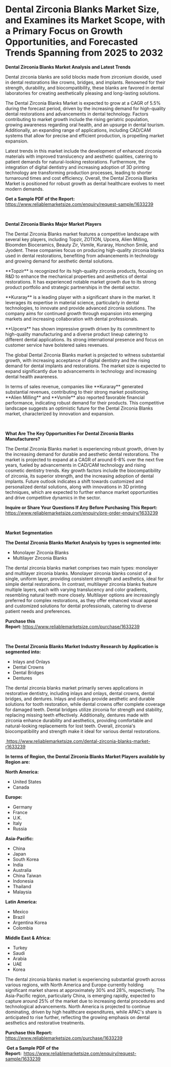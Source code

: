 <p><h1>Dental Zirconia Blanks Market Size, and Examines its Market Scope, with a Primary Focus on Growth Opportunities, and Forecasted Trends Spanning from 2025 to 2032</h1></p><p><strong>Dental Zirconia Blanks Market Analysis and Latest Trends</strong></p>
<p><p>Dental zirconia blanks are solid blocks made from zirconium dioxide, used in dental restorations like crowns, bridges, and implants. Renowned for their strength, durability, and biocompatibility, these blanks are favored in dental laboratories for creating aesthetically pleasing and long-lasting solutions.</p><p>The Dental Zirconia Blanks Market is expected to grow at a CAGR of 5.5% during the forecast period, driven by the increasing demand for high-quality dental restorations and advancements in dental technology. Factors contributing to market growth include the rising geriatric population, growing awareness regarding oral health, and an upsurge in dental tourism. Additionally, an expanding range of applications, including CAD/CAM systems that allow for precise and efficient production, is propelling market expansion.</p><p>Latest trends in this market include the development of enhanced zirconia materials with improved translucency and aesthetic qualities, catering to patient demands for natural-looking restorations. Furthermore, the integration of digital dentistry and increasing adoption of 3D printing technology are transforming production processes, leading to shorter turnaround times and cost efficiency. Overall, the Dental Zirconia Blanks Market is positioned for robust growth as dental healthcare evolves to meet modern demands.</p></p>
<p><strong>Get a Sample PDF of the Report:&nbsp;</strong> <a href="https://www.reliablemarketsize.com/enquiry/request-sample/1633239?utm_campaign=2041&utm_medium=2&utm_source=Github&utm_content=ia&utm_term=13042025&utm_id=dental-zirconia-blanks">https://www.reliablemarketsize.com/enquiry/request-sample/1633239</a></p>
<p>&nbsp;</p>
<p><strong>Dental Zirconia Blanks Major Market Players</strong></p>
<p><p>The Dental Zirconia Blanks market features a competitive landscape with several key players, including Topzir, ZOTION, Upcera, Alien Milling, Bloomden Bioceramics, Beauty Zir, Vsmile, Kuraray, Honchon Smile, and Jyodent. These companies focus on producing high-quality zirconia blanks used in dental restorations, benefiting from advancements in technology and growing demand for aesthetic dental solutions.</p><p>**Topzir** is recognized for its high-quality zirconia products, focusing on R&D to enhance the mechanical properties and aesthetics of dental restorations. It has experienced notable market growth due to its strong product portfolio and strategic partnerships in the dental sector.</p><p>**Kuraray** is a leading player with a significant share in the market. It leverages its expertise in material science, particularly in dental technologies, to innovate and provide advanced zirconia solutions. The company aims for continued growth through expansion into emerging markets and increasing collaboration with dental professionals.</p><p>**Upcera** has shown impressive growth driven by its commitment to high-quality manufacturing and a diverse product lineup catering to different dental applications. Its strong international presence and focus on customer service have bolstered sales revenues.</p><p>The global Dental Zirconia Blanks market is projected to witness substantial growth, with increasing acceptance of digital dentistry and the rising demand for dental implants and restorations. The market size is expected to expand significantly due to advancements in technology and increasing dental health awareness.</p><p>In terms of sales revenue, companies like **Kuraray** generated substantial revenues, contributing to their strong market positioning. **Alien Milling** and **Vsmile** also reported favorable financial performance, indicating robust demand for their products. This competitive landscape suggests an optimistic future for the Dental Zirconia Blanks market, characterized by innovation and expansion.</p></p>
<p>&nbsp;</p>
<p><strong>What Are The Key Opportunities For Dental Zirconia Blanks Manufacturers?</strong></p>
<p><p>The Dental Zirconia Blanks market is experiencing robust growth, driven by the increasing demand for durable and aesthetic dental restorations. The market is projected to expand at a CAGR of around 6-8% over the next five years, fueled by advancements in CAD/CAM technology and rising cosmetic dentistry trends. Key growth factors include the biocompatibility of zirconia, its superior strength, and the increasing adoption of dental implants. Future outlook indicates a shift towards customized and personalized dental solutions, along with innovations in 3D printing techniques, which are expected to further enhance market opportunities and drive competitive dynamics in the sector.</p></p>
<p><strong>Inquire or Share Your Questions If Any Before Purchasing This Report:</strong> <a href="https://www.reliablemarketsize.com/enquiry/pre-order-enquiry/1633239?utm_campaign=2041&utm_medium=2&utm_source=Github&utm_content=ia&utm_term=13042025&utm_id=dental-zirconia-blanks">https://www.reliablemarketsize.com/enquiry/pre-order-enquiry/1633239</a></p>
<p>&nbsp;</p>
<p><strong>Market Segmentation</strong></p>
<p><strong>The Dental Zirconia Blanks Market Analysis by types is segmented into:</strong></p>
<p><ul><li>Monolayer Zirconia Blanks</li><li>Multilayer Zirconia Blanks</li></ul></p>
<p><p>The dental zirconia blanks market comprises two main types: monolayer and multilayer zirconia blanks. Monolayer zirconia blanks consist of a single, uniform layer, providing consistent strength and aesthetics, ideal for simple dental restorations. In contrast, multilayer zirconia blanks feature multiple layers, each with varying translucency and color gradients, resembling natural teeth more closely. Multilayer options are increasingly preferred for complex restorations, as they offer enhanced visual appeal and customized solutions for dental professionals, catering to diverse patient needs and preferences.</p></p>
<p><strong>Purchase this Report:&nbsp;</strong><a href="https://www.reliablemarketsize.com/purchase/1633239?utm_campaign=2041&utm_medium=2&utm_source=Github&utm_content=ia&utm_term=13042025&utm_id=dental-zirconia-blanks">https://www.reliablemarketsize.com/purchase/1633239</a></p>
<p>&nbsp;</p>
<p><strong>The Dental Zirconia Blanks Market Industry Research by Application is segmented into:</strong></p>
<p><ul><li>Inlays and Onlays</li><li>Dental Crowns</li><li>Dental Bridges</li><li>Dentures</li></ul></p>
<p><p>The dental zirconia blanks market primarily serves applications in restorative dentistry, including inlays and onlays, dental crowns, dental bridges, and dentures. Inlays and onlays provide aesthetic and durable solutions for tooth restoration, while dental crowns offer complete coverage for damaged teeth. Dental bridges utilize zirconia for strength and stability, replacing missing teeth effectively. Additionally, dentures made with zirconia enhance durability and aesthetics, providing comfortable and natural-looking replacements for lost teeth. Overall, zirconia's biocompatibility and strength make it ideal for various dental restorations.</p></p>
<p><a href="https://www.reliablemarketsize.com/dental-zirconia-blanks-market-r1633239?utm_campaign=2041&utm_medium=2&utm_source=Github&utm_content=ia&utm_term=13042025&utm_id=dental-zirconia-blanks">&nbsp;https://www.reliablemarketsize.com/dental-zirconia-blanks-market-r1633239</a></p>
<p><strong>In terms of Region, the Dental Zirconia Blanks Market Players available by Region are:</strong></p>
<p>
    <p> <strong> North America: </strong>
        <ul>
            <li>United States</li>
            <li>Canada</li>
        </ul>
        </p> 
    <p> <strong> Europe: </strong>
        <ul>
            <li>Germany</li>
            <li>France</li>
            <li>U.K.</li>
            <li>Italy</li>
            <li>Russia</li>
        </ul>
        </p> 
    <p> <strong> Asia-Pacific: </strong>
        <ul>
            <li>China</li>
            <li>Japan</li>
            <li>South Korea</li>
            <li>India</li>
            <li>Australia</li>
            <li>China Taiwan</li>
            <li>Indonesia</li>
            <li>Thailand</li>
            <li>Malaysia</li>
        </ul>
        </p> 
    <p> <strong> Latin America: </strong>
        <ul>
            <li>Mexico</li>
            <li>Brazil</li>
            <li>Argentina Korea</li>
            <li>Colombia</li>
        </ul>
        </p> 
    <p> <strong> Middle East & Africa: </strong>
        <ul>
            <li>Turkey</li>
            <li>Saudi</li>
            <li>Arabia</li>
            <li>UAE</li>
            <li>Korea</li>
        </ul>
    </p>
    </p>
<p><p>The dental zirconia blanks market is experiencing substantial growth across various regions, with North America and Europe currently holding significant market shares at approximately 30% and 28%, respectively. The Asia-Pacific region, particularly China, is emerging rapidly, expected to capture around 25% of the market due to increasing dental procedures and technological advancements. North America is projected to continue dominating, driven by high healthcare expenditures, while APAC's share is anticipated to rise further, reflecting the growing emphasis on dental aesthetics and restorative treatments.</p></p>
<p><strong>Purchase this Report: </strong><a href="https://www.reliablemarketsize.com/purchase/1633239?utm_campaign=2041&utm_medium=2&utm_source=Github&utm_content=ia&utm_term=13042025&utm_id=dental-zirconia-blanks">https://www.reliablemarketsize.com/purchase/1633239</a></p>
<p>&nbsp;<strong>Get a Sample PDF of the Report:&nbsp;&nbsp;</strong><a href="https://www.reliablemarketsize.com/enquiry/request-sample/1633239?utm_campaign=2041&utm_medium=2&utm_source=Github&utm_content=ia&utm_term=13042025&utm_id=dental-zirconia-blanks">https://www.reliablemarketsize.com/enquiry/request-sample/1633239</a></p>
<p><strong></strong></p>
<p><p></p><p></p><p></p></p>
